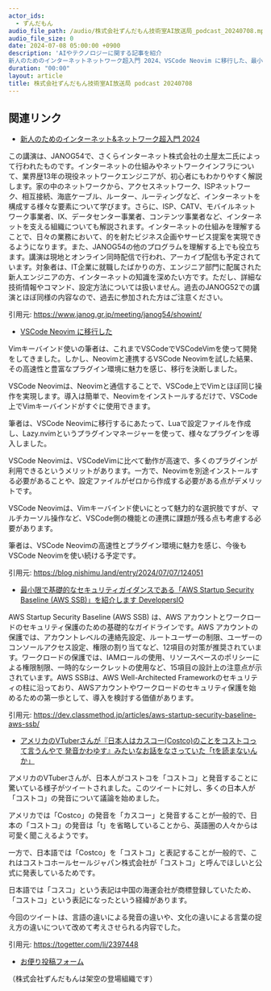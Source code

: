 ```yaml
---
actor_ids:
  - ずんだもん
audio_file_path: /audio/株式会社ずんだもん技術室AI放送局_podcast_20240708.mp3
audio_file_size: 0
date: 2024-07-08 05:00:00 +0900
description: 'AIやテクノロジーに関する記事を紹介  
新人のためのインターネットネットワーク超入門 2024、VSCode Neovim に移行した、最小限で基礎的なセキュリティガイダンスである「AWS Startup Security Baseline (AWS SSB)」を紹介します  DevelopersIO、アメリカのVTuberさんが『日本人はカスコー(Costco)のことをコストコって言うんやで 発音かわゆす』みたいなお話をなさっていた「tを読まないんか」'
duration: "00:00"
layout: article
title: 株式会社ずんだもん技術室AI放送局 podcast 20240708
---
```


## 関連リンク


- [新人のためのインターネット&ネットワーク超入門 2024](https://www.janog.gr.jp/meeting/janog54/showint/)  


この講演は、JANOG54で、さくらインターネット株式会社の土屋太二氏によって行われたものです。インターネットの仕組みやネットワークインフラについて、業界歴13年の現役ネットワークエンジニアが、初心者にもわかりやすく解説します。家の中のネットワークから、アクセスネットワーク、ISPネットワーク、相互接続、海底ケーブル、ルーター、ルーティングなど、インターネットを構成する様々な要素について学びます。さらに、ISP、CATV、モバイルネットワーク事業者、IX、データセンター事業者、コンテンツ事業者など、インターネットを支える組織についても解説されます。インターネットの仕組みを理解することで、日々の業務において、的を射たビジネス企画やサービス提案を実現できるようになります。また、JANOG54の他のプログラムを理解する上でも役立ちます。講演は現地とオンライン同時配信で行われ、アーカイブ配信も予定されています。対象者は、IT企業に就職したばかりの方、エンジニア部門に配属された新人エンジニアの方、インターネットの知識を深めたい方です。ただし、詳細な技術情報やコマンド、設定方法については扱いません。過去のJANOG52での講演とほぼ同様の内容なので、過去に参加された方はご注意ください。 


引用元: https://www.janog.gr.jp/meeting/janog54/showint/


- [VSCode Neovim に移行した](https://blog.nishimu.land/entry/2024/07/07/124051)  


Vimキーバインド使いの筆者は、これまでVSCodeでVSCodeVimを使って開発をしてきました。しかし、Neovimと連携するVSCode Neovimを試した結果、その高速性と豊富なプラグイン環境に魅力を感じ、移行を決断しました。

VSCode Neovimは、Neovimと通信することで、VSCode上でVimとほぼ同じ操作を実現します。導入は簡単で、Neovimをインストールするだけで、VSCode上でVimキーバインドがすぐに使用できます。

筆者は、VSCode Neovimに移行するにあたって、Luaで設定ファイルを作成し、Lazy.nvimというプラグインマネージャーを使って、様々なプラグインを導入しました。

VSCode Neovimは、VSCodeVimに比べて動作が高速で、多くのプラグインが利用できるというメリットがあります。一方で、Neovimを別途インストールする必要があることや、設定ファイルがゼロから作成する必要がある点がデメリットです。

VSCode Neovimは、Vimキーバインド使いにとって魅力的な選択肢ですが、マルチカーソル操作など、VSCode側の機能との連携に課題が残る点も考慮する必要があります。

筆者は、VSCode Neovimの高速性とプラグイン環境に魅力を感じ、今後もVSCode Neovimを使い続ける予定です。 


引用元: https://blog.nishimu.land/entry/2024/07/07/124051


- [最小限で基礎的なセキュリティガイダンスである「AWS Startup Security Baseline (AWS SSB)」を紹介します  DevelopersIO](https://dev.classmethod.jp/articles/aws-startup-security-baseline-aws-ssb/)  


AWS Startup Security Baseline (AWS SSB) は、AWS アカウントとワークロードのセキュリティ保護のための基礎的なガイドラインです。AWS アカウントの保護では、アカウントレベルの連絡先設定、ルートユーザーの制限、ユーザーのコンソールアクセス設定、権限の割り当てなど、12項目の対策が推奨されています。ワークロードの保護では、IAMロールの使用、リソースベースのポリシーによる権限制限、一時的なシークレットの使用など、15項目の設計上の注意点が示されています。AWS SSBは、AWS Well-Architected Frameworkのセキュリティの柱に沿っており、AWSアカウントやワークロードのセキュリティ保護を始めるための第一歩として、導入を検討する価値があります。 


引用元: https://dev.classmethod.jp/articles/aws-startup-security-baseline-aws-ssb/


- [アメリカのVTuberさんが『日本人はカスコー(Costco)のことをコストコって言うんやで 発音かわゆす』みたいなお話をなさっていた「tを読まないんか」](https://togetter.com/li/2397448)  


アメリカのVTuberさんが、日本人がコストコを「コストコ」と発音することに驚いている様子がツイートされました。このツイートに対し、多くの日本人が「コストコ」の発音について議論を始めました。

アメリカでは「Costco」の発音を「カスコー」と発音することが一般的で、日本の「コストコ」の発音は「t」を省略していることから、英語圏の人々からは可愛く聞こえるようです。

一方で、日本語では「Costco」を「コストコ」と表記することが一般的で、これはコストコホールセールジャパン株式会社が「コストコ」と呼んでほしいと公式に発表しているためです。

日本語では「コスコ」という表記は中国の海運会社が商標登録していたため、「コストコ」という表記になったという経緯があります。

今回のツイートは、言語の違いによる発音の違いや、文化の違いによる言葉の捉え方の違いについて改めて考えさせられる内容でした。


引用元: https://togetter.com/li/2397448



- [お便り投稿フォーム](https://forms.gle/ffg4JTfqdiqK62qf9)

（株式会社ずんだもんは架空の登場組織です）
